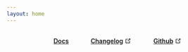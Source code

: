 ```yaml
---
layout: home
---
```


<div style="padding: 0 20px; max-width: 1000px; margin: 0 auto">
<div style="display: flex; justify-content: center; column-gap: 50px; row-gap: 20px; margin-top: 30px; font-weight: 600;">
<a href="/get/getInfoFromFile">Docs</a>
<a style="display: flex; justify-content: center; align-items: center" href="https://github.com/CyCraft/magnetar/blob/production/CHANGELOG.md" target="_blank">Changelog<svg style="margin-left: 4px" xmlns="http://www.w3.org/2000/svg" aria-hidden="true" x="0px" y="0px" viewBox="0 0 100 100" width="15" height="15" class="_svg q-ml-sm"><path fill="currentColor" d="M18.8,85.1h56l0,0c2.2,0,4-1.8,4-4v-32h-8v28h-48v-48h28v-8h-32l0,0c-2.2,0-4,1.8-4,4v56C14.8,83.3,16.6,85.1,18.8,85.1z"></path><polygon fill="currentColor" points="45.7,48.7 51.3,54.3 77.2,28.5 77.2,37.2 85.2,37.2 85.2,14.9 62.8,14.9 62.8,22.9 71.5,22.9"></polygon></svg></a>
<a style="display: flex; justify-content: center; align-items: center" href="https://github.com/cycraft/magnetar" target="_blank">Github<svg style="margin-left: 4px" xmlns="http://www.w3.org/2000/svg" aria-hidden="true" x="0px" y="0px" viewBox="0 0 100 100" width="15" height="15" class="_svg q-ml-sm"><path fill="currentColor" d="M18.8,85.1h56l0,0c2.2,0,4-1.8,4-4v-32h-8v28h-48v-48h28v-8h-32l0,0c-2.2,0-4,1.8-4,4v56C14.8,83.3,16.6,85.1,18.8,85.1z"></path><polygon fill="currentColor" points="45.7,48.7 51.3,54.3 77.2,28.5 77.2,37.2 85.2,37.2 85.2,14.9 62.8,14.9 62.8,22.9 71.5,22.9"></polygon></svg></a>
</div>
</div>

<div style="display: none">
# What is fileasy?

- png などの画像のリサイズや圧縮も可能です。
- base64 から png への変換
- svg から png や jpeg への変換
- pdf から png への変換

<br/>
重量課金の firebase や Azuru などのストレージに保存する前に、変換することができます。

## Install

```bash
npm install fileasy
```

of

```bash
npm i fileasy
```

</div>

